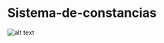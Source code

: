 # Sistema-de-constancias


![alt text](https://github.com/yef-marcano/portada_sistema_de_constancia_ym.jpg.jpg?raw=true)

